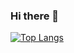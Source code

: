 ### Hi there 👋

[![Top Langs](https://github-readme-stats.vercel.app/api/top-langs/?username=RO03M)](https://github.com/anuraghazra/github-readme-stats)
